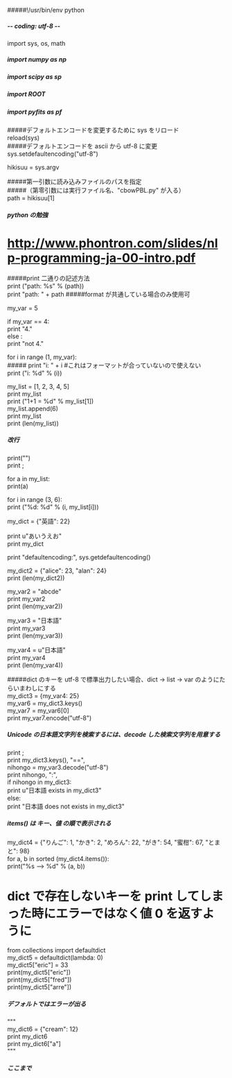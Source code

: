 #####!/usr/bin/env python  
##### -*- coding: utf-8 -*-  
  
import sys, os, math  
##### import numpy as np  
##### import scipy as sp  
##### import ROOT  
##### import pyfits as pf  
  
#####デフォルトエンコードを変更するために sys をリロード  
reload(sys)  
#####デフォルトエンコードを ascii から utf-8 に変更  
sys.setdefaultencoding("utf-8")  
  
hikisuu = sys.argv  
  
#####第一引数に読み込みファイルのパスを指定  
#####（第零引数には実行ファイル名、"cbowPBL.py" が入る）  
path = hikisuu[1]  
  
##### python の勉強  
# http://www.phontron.com/slides/nlp-programming-ja-00-intro.pdf  
  
#####print 二通りの記述方法  
print ("path: %s" % (path))  
print "path: " + path #####format が共通している場合のみ使用可  
  
my_var = 5  
  
if my_var == 4:  
    print "4."  
else :  
    print "not 4."  
  
for i in range (1, my_var):  
    ##### print "i: " + i #これはフォーマットが合っていないので使えない  
    print ("i: %d" % (i))  
  
my_list = [1, 2, 3, 4, 5]  
print my_list  
print ("1+1 = %d" % my_list[1])  
my_list.append(6)  
print my_list  
print (len(my_list))  
  
##### 改行  
print("")  
print ;  
  
for a in my_list:  
    print(a)  
  
for i in range (3, 6):  
    print ("%d: %d" % (i, my_list[i]))  
  
my_dict = {"英語": 22}  
  
print u"あいうえお"  
print my_dict  
  
print "defaultencoding:", sys.getdefaultencoding()  
  
my_dict2 = {"alice": 23, "alan": 24}  
print (len(my_dict2))  
  
my_var2 = "abcde"  
print my_var2  
print (len(my_var2))  
  
my_var3 = "日本語"  
print my_var3  
print (len(my_var3))  
  
my_var4 = u"日本語"  
print my_var4  
print (len(my_var4))  
  
#####dict のキーを utf-8 で標準出力したい場合、dict -> list -> var のようにたらいまわしにする  
my_dict3 = {my_var4: 25}  
my_var6 = my_dict3.keys()  
my_var7 = my_var6[0]  
print my_var7.encode("utf-8")  
  
  
##### Unicode の日本語文字列を検索するには、decode した検索文字列を用意する  
print ;  
print my_dict3.keys(), "==",  
nihongo = my_var3.decode("utf-8")  
print nihongo, ":",   
if nihongo in my_dict3:  
    print u"日本語 exists in my_dict3"  
else:  
    print "日本語 does not exists in my_dict3"  
  
  
##### items() は キー、値 の順で表示される  
my_dict4 = {"りんご": 1, "かき": 2, "めろん": 22, "がき": 54, "蜜柑": 67, "とまと": 98}  
for a, b in sorted (my_dict4.items()):  
     print("%s --> %d" % (a, b))  
  
# dict で存在しないキーを print してしまった時にエラーではなく値 0 を返すように  
from collections import defaultdict  
my_dict5 = defaultdict(lambda: 0)  
my_dict5["eric"] = 33  
print(my_dict5["eric"])  
print(my_dict5["fred"])  
print(my_dict5["arre"])  
##### デフォルトではエラーが出る  
"""  
my_dict6 = {"cream": 12}  
print my_dict6  
print my_dict6["a"]  
"""  
  
##### ここまで  
